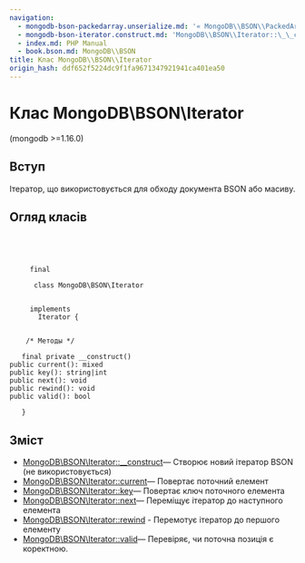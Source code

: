 ```yaml
---
navigation:
  - mongodb-bson-packedarray.unserialize.md: '« MongoDB\\BSON\\PackedArray::unserialize'
  - mongodb-bson-iterator.construct.md: 'MongoDB\\BSON\\Iterator::\_\_construct »'
  - index.md: PHP Manual
  - book.bson.md: MongoDB\\BSON
title: Клас MongoDB\\BSON\\Iterator
origin_hash: ddf652f5224dc9f1fa9671347921941ca401ea50
---
```

# Клас MongoDB\\BSON\\Iterator

(mongodb >=1.16.0)

## Вступ

Ітератор, що використовується для обходу документа BSON або масиву.

## Огляд класів

```classsynopsis


    
    
     final
     
      class MongoDB\BSON\Iterator
     

     implements 
       Iterator {
    

    /* Методы */
    
   final private __construct()
public current(): mixed
public key(): string|int
public next(): void
public rewind(): void
public valid(): bool

   }
```

## Зміст

-   [MongoDB\\BSON\\Iterator::\_\_construct](mongodb-bson-iterator.construct.md)— Створює новий ітератор BSON (не використовується)
-   [MongoDB\\BSON\\Iterator::current](mongodb-bson-iterator.current.md)— Повертає поточний елемент
-   [MongoDB\\BSON\\Iterator::key](mongodb-bson-iterator.key.md)— Повертає ключ поточного елемента
-   [MongoDB\\BSON\\Iterator::next](mongodb-bson-iterator.next.md)— Переміщує ітератор до наступного елемента
-   [MongoDB\\BSON\\Iterator::rewind](mongodb-bson-iterator.rewind.md) \- Перемотує ітератор до першого елементу
-   [MongoDB\\BSON\\Iterator::valid](mongodb-bson-iterator.valid.md)— Перевіряє, чи поточна позиція є коректною.
